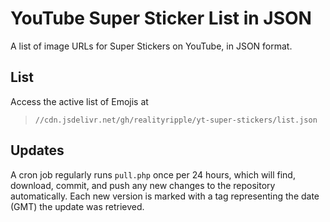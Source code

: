# YouTube Super Sticker List in JSON
A list of image URLs for Super Stickers on YouTube, in JSON format.  

## List
Access the active list of Emojis at  
 > `//cdn.jsdelivr.net/gh/realityripple/yt-super-stickers/list.json`  

## Updates
A cron job regularly runs `pull.php` once per 24 hours, which will find, download, commit, and push any new changes to the repository automatically. Each new version is marked with a tag representing the date (GMT) the update was retrieved.
